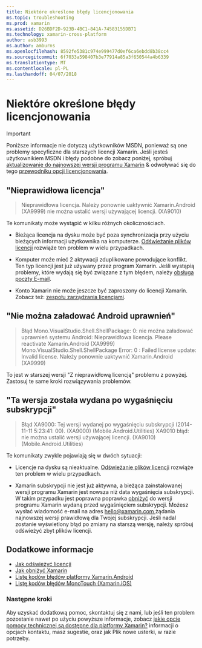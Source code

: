 ```yaml
---
title: Niektóre określone błędy licencjonowania
ms.topic: troubleshooting
ms.prod: xamarin
ms.assetid: D26BDF2D-923B-4BC1-841A-74583155DB71
ms.technology: xamarin-cross-platform
author: asb3993
ms.author: amburns
ms.openlocfilehash: 8592fe5381c974e999477d0ef6ca6ebdd8b38cc4
ms.sourcegitcommit: 6f7033a598407b3e77914a85a3f650544a4b6339
ms.translationtype: MT
ms.contentlocale: pl-PL
ms.lasthandoff: 04/07/2018
---
```

# <a name="some-specific-licensing-errors"></a>Niektóre określone błędy licencjonowania

> [!IMPORTANT]
> Poniższe informacje nie dotyczą użytkowników MSDN, ponieważ są one problemy specyficzne dla starszych licencji Xamarin. Jeśli jesteś użytkownikiem MSDN i błędy podobne do zobacz poniżej, spróbuj [aktualizowanie do najnowszej wersji programu Xamarin](https://developer.xamarin.com/recipes/cross-platform/ide/change_updates_channel/) & odwoływać się do tego [przewodniku opcji licencjonowania](~/cross-platform/get-started/requirements.md).



## <a name="invalid-license"></a>"Nieprawidłowa licencja"

> Nieprawidłowa licencja. Należy ponownie uaktywnić Xamarin.Android (XA9999) nie można ustalić wersji używającej licencji. (XA9010)

Te komunikaty może wystąpić w kilku różnych okolicznościach.

-   Bieżąca licencja na dysku może być poza synchronizacja przy użyciu bieżących informacji użytkownika na komputerze. [Odświeżanie plików licencji](~/cross-platform/troubleshooting/legacy-licenses/resync-licenses.md) rozwiąże ten problem w wielu przypadkach.

-   Komputer może mieć 2 aktywacji zduplikowane powodujące konflikt. Ten typ licencji jest już używany przez program Xamarin. Jeśli wystąpią problemy, które wydają się być związane z tym błędem, należy [obsługa poczty E-mail](https://www.xamarin.com/support).

-   Konto Xamarin nie może jeszcze być zaproszony do licencji Xamarin. Zobacz też: [zespołu zarządzania licencjami](~/cross-platform/troubleshooting/legacy-licenses/team-management.md).

## <a name="failed-to-load-android-entitlements"></a>"Nie można załadować Android uprawnień"

> Błąd Mono.VisualStudio.Shell.ShellPackage: 0: nie można załadować uprawnień systemu Android: Nieprawidłowa licencja. Please reactivate Xamarin.Android (XA9999) Mono.VisualStudio.Shell.ShellPackage Error: 0 : Failed license update: Invalid license. Należy ponownie uaktywnić Xamarin.Android (XA9999)

To jest w starszej wersji "Z nieprawidłową licencją" problemu z powyżej. Zastosuj te same kroki rozwiązywania problemów.

## <a name="this-version-was-released-after-your-subscription-expired"></a>"Ta wersja została wydana po wygaśnięciu subskrypcji"

> Błąd XA9000: Tej wersji wydanej po wygaśnięciu subskrypcji (2014-11-11 5:23:41: 00). (XA9000) (Mobile.Android.Utilities) XA9010 błąd: nie można ustalić wersji używającej licencji. (XA9010) (Mobile.Android.Utilities)

Te komunikaty zwykle pojawiają się w dwóch sytuacji:

-   Licencje na dysku są nieaktualne. [Odświeżanie plików licencji](~/cross-platform/troubleshooting/legacy-licenses/resync-licenses.md) rozwiąże ten problem w wielu przypadkach.

-   Xamarin subskrypcji nie jest już aktywna, a bieżąca zainstalowanej wersji programu Xamarin jest nowsza niż data wygaśnięcia subskrypcji. W takim przypadku jest poprawna poprawka [obniżyć](http://kb.xamarin.com/customer/portal/articles/1699777) do wersji programu Xamarin wydaną przed wygaśnięciem subskrypcji. Możesz wysłać wiadomość e-mail na adres [ hello@xamarin.com ](mailto:hello@xamarin.com) żądania najnowszej wersji prawidłową dla Twojej subskrypcji. Jeśli nadal zostanie wyświetlony błąd po zmiany na starszą wersję, należy spróbuj odświeżyć zbyt plików licencji.

## <a name="additional-references"></a>Dodatkowe informacje

-   [Jak odświeżyć licencji](~/cross-platform/troubleshooting/legacy-licenses/resync-licenses.md)
-   [Jak obniżyć Xamarin](http://kb.xamarin.com/customer/portal/articles/1699777-downgrading)
-   [Listę kodów błędów platformy Xamarin.Android](~/android/troubleshooting/errors.md)
-   [Listę kodów błędów MonoTouch (Xamarin.iOS)](~/ios/troubleshooting/mtouch-errors.md)

### <a name="next-steps"></a>Następne kroki
Aby uzyskać dodatkową pomoc, skontaktuj się z nami, lub jeśli ten problem pozostanie nawet po użyciu powyższe informacje, zobacz [jakie opcje pomocy technicznej są dostępne dla platformy Xamarin?](~/cross-platform/troubleshooting/support-options.md) informacji o opcjach kontaktu, masz sugestie, oraz jak Plik nowe usterki, w razie potrzeby.
